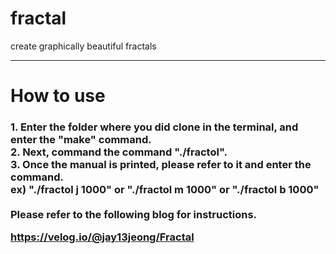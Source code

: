 # fractal
create graphically beautiful fractals
<hr>
<h1>How to use</h1>
<h3>
1. Enter the folder where you did clone in the terminal, and enter the "make" command.<br>
2. Next, command the command "./fractol".<br>
3. Once the manual is printed, please refer to it and enter the command.<br>
ex) "./fractol j 1000" or "./fractol m 1000" or "./fractol b 1000"<br>
  
<br>
Please refer to the following blog for instructions.<br>
  
https://velog.io/@jay13jeong/Fractal
